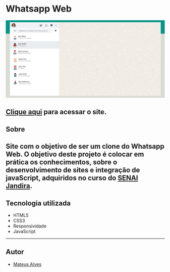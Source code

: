 # Whatsapp Web

![](./img/Capturar.png)

[Clique aqui](https://github.com/MateusAlves595/whatsApp-senai-1-2023) para acessar o site.
---
## Sobre
Site com o objetivo de ser um clone do Whatsapp Web.
O objetivo deste projeto é colocar em prática os conhecimentos, sobre o desenvolvimento de sites e integração de javaScript, adquiridos no curso do [SENAI Jandira](https://jandira.sp.senai.br/).
---

## Tecnologia utilizada
- HTML5
- CSS3
- Responsividade
- JavaScript

---
## Autor
- [Mateus Alves](https://github.com/MateusAlves595)
